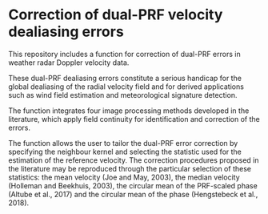 Correction of dual-PRF velocity dealiasing errors
=================================================

This repository includes a function for correction of dual-PRF errors in weather radar Doppler velocity data. 

These dual-PRF dealiasing errors constitute a serious handicap for the global dealiasing of the radial velocity field and for derived applications such as wind field estimation and meteorological signature detection.

The function integrates four image processing methods developed in the literature, which apply field continuity for identification and correction of the errors. 

The function allows the user to tailor the dual-PRF error correction by specifying the neighbour kernel and selecting the statistic used for the estimation of the reference velocity. The correction procedures proposed in the literature may be reproduced through the particular selection of these statistics: the mean velocity (Joe and May, 2003), the median velocity (Holleman and Beekhuis, 2003), the circular mean of the PRF-scaled phase (Altube et al., 2017) and the circular mean of the phase (Hengstebeck et al., 2018).
